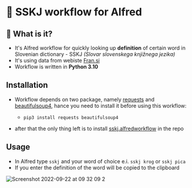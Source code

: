 # 📖 SSKJ workflow for Alfred

## 🤔 What is it?
- It's Alfred workflow for quickly	looking up **definition** of certain word in Slovenian dictionary - SSKJ *(Slovar slovenskega knjižnega jezika)*
- It's using data from webiste [Fran.si](https://fran.si/)
- Workflow is written in **Python 3.10**

## Installation
- Workflow depends on two package, namely [requests](https://pypi.org/project/requests/) and [beautifulsoup4](https://pypi.org/project/beautifulsoup4/), hance 
 you need to install it before using this workflow:

	- ```pip3 install requests beautifulsoup4```


- after that the only thing  left is to install [sskj.alfredworkflow](https://github.com/svenko99/alfred-sskj/raw/main/sskj.alfredworkflow) in the repo


## Usage
- In Alfred type `sskj` and your word of choice e.i. `sskj krog` or `sskj pica`
- If you enter the definition of the word will be copied to the clipboard

![Screenshot 2022-09-22 at 09 32 09 2](https://user-images.githubusercontent.com/107575361/191687377-c7c328ef-e42d-4857-b931-51405d455267.jpeg)
